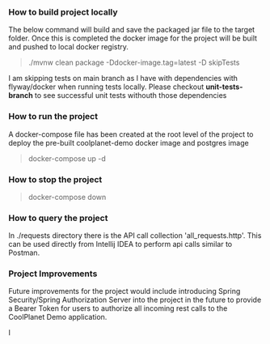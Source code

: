 ### How to build project locally
The below command will build and save the packaged jar file to the target folder. Once this is completed the docker image for the project will be built and pushed to local docker registry.

> ./mvnw clean package -Ddocker-image.tag=latest -D skipTests

I am skipping tests on main branch as I have with dependencies with flyway/docker when running tests locally. Please checkout  **unit-tests-branch** to see successful unit tests withouth those dependencies

### How to run the project
A docker-compose file has been created at the root level of the project to deploy the pre-built coolplanet-demo docker image and postgres image 
> docker-compose up -d 

### How to stop the project
> docker-compose down

### How to query the project
In ./requests directory there is the API call collection 'all_requests.http'. This can be used directly from Intellij IDEA to perform api calls similar to Postman.

### Project Improvements
Future improvements for the project would include introducing Spring Security/Spring Authorization Server into the project in the future to provide a Bearer Token for users to authorize all incoming rest calls to the CoolPlanet Demo application.

I
